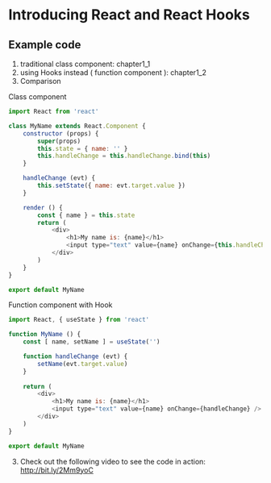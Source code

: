 # Introducing React and React Hooks

## Example code

1. traditional class component: chapter1_1 
1. using Hooks instead ( function component ): chapter1_2
1. Comparison

Class component

```js
import React from 'react'

class MyName extends React.Component {
    constructor (props) {
        super(props)
        this.state = { name: '' }
        this.handleChange = this.handleChange.bind(this)
    }

    handleChange (evt) {
        this.setState({ name: evt.target.value })
    }

    render () {
        const { name } = this.state
        return (
            <div>
                <h1>My name is: {name}</h1>
                <input type="text" value={name} onChange={this.handleChange} />
            </div>
        )
    }
}

export default MyName
```

Function component with Hook

```js
import React, { useState } from 'react'

function MyName () {
    const [ name, setName ] = useState('')

    function handleChange (evt) {
        setName(evt.target.value)
    }
    
    return (
        <div>
            <h1>My name is: {name}</h1>
            <input type="text" value={name} onChange={handleChange} />
        </div>
    )
}

export default MyName
```
3. Check out the following video to see the code in  action:
http://bit.ly/2Mm9yoC
